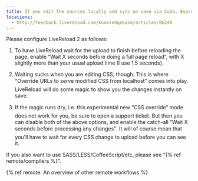 ```yaml
---
title: If you edit the sources locally and sync on save via Coda, Espresso, Sublime SFTP plugin
locations:
  - http://feedback.livereload.com/knowledgebase/articles/86240
---
```


Please configure LiveReload 2 as follows:

1. To have LiveReload wait for the upload to finish before reloading the page, enable “Wait X seconds before doing a full page reload”, with X slightly more than your usual upload time (I use 1.5 seconds).

2. Waiting sucks when you are editing CSS, though. This is where “Override URLs to serve modified CSS from localhost” comes into play. LiveReload will do some magic to show you the changes instantly on save.

3. If the magic runs dry, i.e. this experimental new “CSS override” mode does not work for you, be sure to open a support ticket. But then you can disable both of the above options, and enable the catch-all “Wait X seconds before processing any changes”. It will of course mean that you'll have to wait for every CSS change to upload before you can see it.

If you also want to use SASS/LESS/CoffeeScript/etc, please see “{% ref remote/compilers %}”.

{% ref remote: An overview of other remote workflows %}
